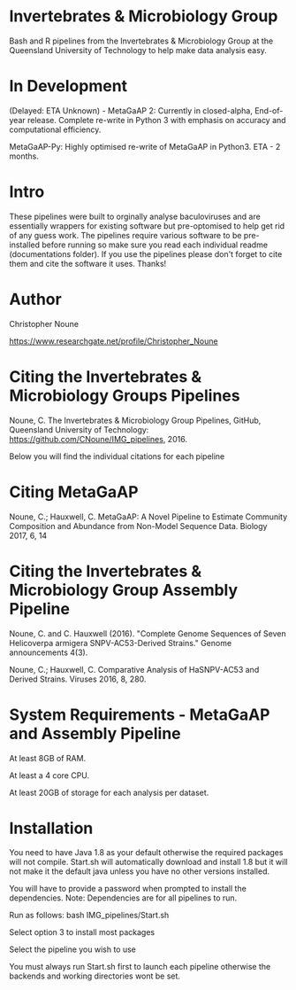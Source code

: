 # Invertebrates & Microbiology Group
Bash and R pipelines from the Invertebrates & Microbiology Group at the Queensland University of Technology to help make data analysis easy.

# In Development

(Delayed: ETA Unknown) - MetaGaAP 2: Currently in closed-alpha, End-of-year release. Complete re-write in Python 3 with emphasis on accuracy and computational efficiency.

MetaGaAP-Py: Highly optimised re-write of MetaGaAP in Python3. ETA - 2 months.

# Intro
These pipelines were built to orginally analyse baculoviruses and are essentially wrappers for existing software but pre-optomised to help get rid of any guess work. The pipelines require various software to be pre-installed before running so make sure you read each individual readme (documentations folder). If you use the pipelines please don't forget to cite them and cite the software it uses.
Thanks!
# Author
Christopher Noune

https://www.researchgate.net/profile/Christopher_Noune

# Citing the Invertebrates & Microbiology Groups Pipelines

Noune, C. The Invertebrates & Microbiology Group Pipelines, GitHub, Queensland University of Technology: https://github.com/CNoune/IMG_pipelines, 2016.

Below you will find the individual citations for each pipeline

# Citing MetaGaAP

Noune, C.; Hauxwell, C. MetaGaAP: A Novel Pipeline to Estimate Community Composition and Abundance from Non-Model Sequence Data. Biology 2017, 6, 14

# Citing the Invertebrates & Microbiology Group Assembly Pipeline

Noune, C. and C. Hauxwell (2016). "Complete Genome Sequences of Seven Helicoverpa armigera SNPV-AC53-Derived Strains." Genome announcements 4(3).

Noune, C.; Hauxwell, C. Comparative Analysis of HaSNPV-AC53 and Derived Strains. Viruses 2016, 8, 280.

# System Requirements - MetaGaAP and Assembly Pipeline

At least 8GB of RAM. 

At least a 4 core CPU. 

At least 20GB of storage for each analysis per dataset.

# Installation
You need to have Java 1.8 as your default otherwise the required packages will not compile. Start.sh will automatically download and install 1.8 but it will not make it the default java unless you have no other versions installed.

You will have to provide a password when prompted to install the dependencies. Note: Dependencies are for all pipelines to run.

Run as follows:
bash IMG_pipelines/Start.sh

Select option 3 to install most packages

Select the pipeline you wish to use

You must always run Start.sh first to launch each pipeline otherwise the backends and working directories wont be set.



